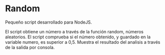 Random
===
Pequeño script desarrollado para NodeJS. 

El script obtiene un número a través de la función random, números aleatorios. El script comprueba si el número obtenido, y guardado en la variable numero, es superior a 0,5. Muestra el resultado del analisis a través de la salida por consola.
